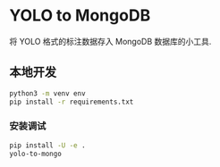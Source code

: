 # YOLO to MongoDB

将 YOLO 格式的标注数据存入 MongoDB 数据库的小工具.

## 本地开发

```bash
python3 -m venv env
pip install -r requirements.txt
```

### 安装调试

```bash
pip install -U -e .
yolo-to-mongo
```
